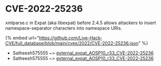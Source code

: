 # CVE-2022-25236

xmlparse.c in Expat (aka libexpat) before 2.4.5 allows attackers to insert namespace-separator characters into namespace URIs.

{% embed url="https://github.com/Live-Hack-CVE/full_database/blob/main/cves/2022/CVE-2022-25236.json" %}


* Satheesh575555 ~> [external_expat_AOSP10_r33_CVE-2022-25236](https://www.alice-snow.ru/2022/database/cve-2022-25236/external_expat_aosp10_r33_cve-2022-25236-satheesh575555)
* Satheesh575555 ~> [external_expat_AOSP10_r33_CVE-2022-25236](https://www.alice-snow.ru/2022/database/cve-2022-25236/external_expat_aosp10_r33_cve-2022-25236-satheesh575555)